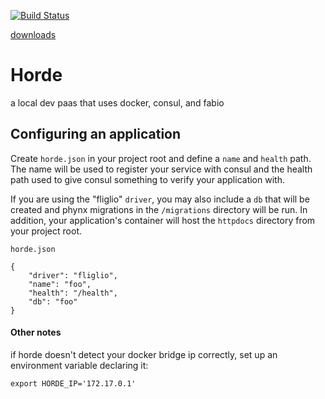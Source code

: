 [![Build Status](https://travis-ci.org/benschw/s3-artifacts.svg?branch=master)](https://travis-ci.org/benschw/s3-artifacts)

[downloads](http://dl.fligl.io/#/horde)

# Horde

a local dev paas that uses docker, consul, and fabio



## Configuring an application

Create `horde.json` in your project root and define a `name` and `health` path.
The name will be used to register your service with consul and the health path
used to give consul something to verify your application with.

If you are using the "fliglio" `driver`, you may also include a `db` that will be
created and phynx migrations in the `/migrations` directory will be run.
In addition, your application's container will host the `httpdocs` directory from your project root.



`horde.json`

	{
	    "driver": "fliglio",
	    "name": "foo",
	    "health": "/health",
	    "db": "foo"
	}




#### Other notes

if horde doesn't detect your docker bridge ip correctly, set up an environment variable
declaring it:


	export HORDE_IP='172.17.0.1'
